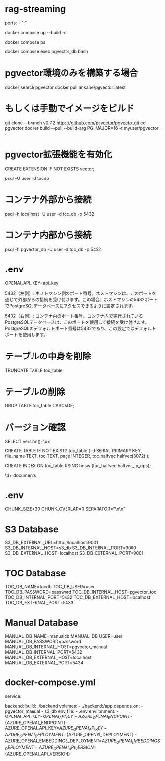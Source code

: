 # rag-streaming

ports:
    - "<Host Port>:<Container Port>"

docker compose up --build -d

docker compose ps

docker compose exec pgvector_db bash

# pgvector環境のみを構築する場合
docker search pgvector
docker pull ankane/pgvector:latest

# もしくは手動でイメージをビルド
git clone --branch v0.7.2 https://github.com/pgvector/pgvector.git
cd pgvector
docker build --pull --build-arg PG_MAJOR=16 -t myuser/pgvector .

# pgvector拡張機能を有効化
CREATE EXTENSION IF NOT EXISTS vector;

psql -U user -d tocdb

# コンテナ外部から接続
psql -h localhost -U user -d toc_db -p 5432

# コンテナ内部から接続
psql -h pgvector_db -U user -d toc_db -p 5432

# .env
OPENAI_API_KEY=api_key

5432（左側）: ホストマシン側のポート番号。ホストマシンは、このポートを通じて外部からの接続を受け付けます。この場合、ホストマシンの5432ポートでPostgreSQLデータベースにアクセスできるように設定されます。

5432（右側）: コンテナ内のポート番号。コンテナ内で実行されているPostgreSQLデータベースは、このポートを使用して接続を受け付けます。PostgreSQLのデフォルトポート番号は5432であり、この設定ではデフォルトポートを使用します。

# テーブルの中身を削除
TRUNCATE TABLE toc_table;

# テーブルの削除
DROP TABLE toc_table CASCADE;

# バージョン確認
SELECT version();
\dx

CREATE TABLE IF NOT EXISTS toc_table (
    id SERIAL PRIMARY KEY,
    file_name TEXT,
    toc TEXT,
    page INTEGER,
    toc_halfvec halfvec(3072)
);

CREATE INDEX ON toc_table USING hnsw (toc_halfvec halfvec_ip_ops);

\d+ documents


# .env

CHUNK_SIZE=30
CHUNK_OVERLAP=0
SEPARATOR="\n\n"

# S3 Database
S3_DB_EXTERNAL_URL=http://localhost:9001
S3_DB_INTERNAL_HOST=s3_db
S3_DB_INTERNAL_PORT=9000
S3_DB_EXTERNAL_HOST=localhost
S3_DB_EXTERNAL_PORT=9001

# TOC Database
TOC_DB_NAME=tocdb
TOC_DB_USER=user
TOC_DB_PASSWORD=password
TOC_DB_INTERNAL_HOST=pgvector_toc
TOC_DB_INTERNAL_PORT=5432
TOC_DB_EXTERNAL_HOST=localhost
TOC_DB_EXTERNAL_PORT=5433

# Manual Database
MANUAL_DB_NAME=manualdb
MANUAL_DB_USER=user
MANUAL_DB_PASSWORD=password
MANUAL_DB_INTERNAL_HOST=pgvector_manual
MANUAL_DB_INTERNAL_PORT=5432
MANUAL_DB_EXTERNAL_HOST=localhost
MANUAL_DB_EXTERNAL_PORT=5434


# docker-compose.yml
service:

  backend:
    build: ./backend
    volumes:
      - ./backend:/app
    depends_on:
      - pgvector_manual
      - s3_db
    env_file:
      - .env
    environment:
      - OPENAI_API_KEY=${OPENAI_API_KEY}
      - AZURE_OPENAI_ENDPOINT=${AZURE_OPENAI_ENDPOINT}
      - AZURE_OPENAI_API_KEY=${AZURE_OPENAI_API_KEY}
      - AZURE_OPENAI_DEPLOYMENT=${AZURE_OPENAI_DEPLOYMENT}
      - AZURE_OPENAI_EMBEDDINGS_DEPLOYMENT=${AZURE_OPENAI_EMBEDDINGS_DEPLOYMENT}
      - AZURE_OPENAI_API_VERSION=${AZURE_OPENAI_API_VERSION}
